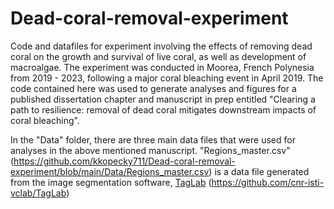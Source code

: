# Dead-coral-removal-experiment

Code and datafiles for experiment involving the effects of removing dead coral on the growth and survival of live coral, as well as development of macroalgae. The experiment was conducted in Moorea, French Polynesia from 2019 - 2023, following a major coral bleaching event in April 2019. The code contained here was used to generate analyses and figures for a published dissertation chapter and manuscript in prep entitled "Clearing a path to resilience: removal of dead coral mitigates downstream impacts of coral bleaching".

In the "Data" folder, there are three main data files that were used for analyses in the above mentioned manuscript. "Regions_master.csv" (https://github.com/kkopecky711/Dead-coral-removal-experiment/blob/main/Data/Regions_master.csv) is a data file generated from the image segmentation software, [TagLab]([url](https://github.com/cnr-isti-vclab/TagLab)) (https://github.com/cnr-isti-vclab/TagLab)
